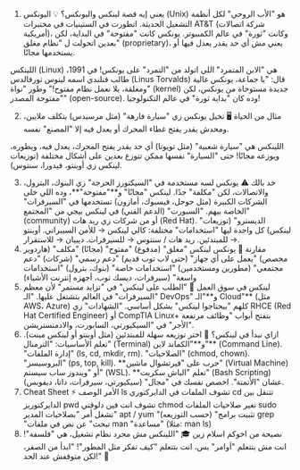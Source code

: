1. يعني إيه قصة لينكس واليونكس؟ 💡
اليونكس (Unix) هو "الأب الروحي" لكل أنظمة التشغيل الحديثة. اتطورت في الستينيات في مختبرات AT&T (شركة اتصالات أمريكية)، وكانت "ثورة" في عالم الكمبيوتر. يونكس كانت "مفتوحة" في البداية، لكن بعدين اتحولت ل "نظام مغلق" (proprietary)، يعني مش أي حد يقدر يعدل فيها أو يستخدمها مجانًا.

اللينكس (Linux) هي "الابن المتمرد" اللي اتولد من "التمرد" على يونكس! في 1991، طالب فنلندي اسمه لينوس تورفالدس (Linus Torvalds) قال: "يا جماعة، يونكس غالية ومغلقة، يلا نعمل نظام مفتوح!" وطور "نواة" (kernel) جديدة مستوحاة من يونكس، لكن "مفتوحة المصدر" (open-source). وده كان "بداية ثورة" في عالم التكنولوجيا!

2. مثال من الحياة 🖥️
تخيل يونكس زي "سيارة فارهة" (مثل مرسيدس) بتكلف ملايين، ومحدش يقدر يفتح غطاء المحرك أو يعدل فيه إلا "المصنع" نفسه.

اللينكس هي "سيارة شعبية" (مثل تويوتا) أي حد يقدر يفتح المحرك، يعدل فيه، ويطوره، ويوزعه مجانًا! حتى "السيارة" نفسها ممكن تتوزع بعدين على أشكال مختلفة (توزيعات لينكس زي أوبنتو، فيدورا، سنتوس).

3. خد بالك ⚠️
يونكس لسه مستخدمة في "السيكتورز الحرجة" زي البنوك، البترول، والاتصالات، لكن "مكلفة" جدًا.
لينكس "مجانًا" و**"مفتوحة"**، وده اللي خلى الشركات الكبيرة (مثل جوجل، فيسبوك، أمازون) تستخدمها في "السيرفرات" الخاصة بيهم.
"السبورت" (الدعم الفني) في لينكس بيجي من "المجتمع" (community) أو من شركات زي ريد هات (Red Hat).
"الديسترو" (توزيعات لينكس) كل واحدة ليها "استخدامات" مختلفة:
كالي لينكس → للأمن السيبراني.
أوبنتو → للمبتدئين.
ريد هات / سنتوس → للسيرفرات.
ديبيان → للاستقرار.
4. مقارنة 🔄
يونكس	لينكس
"مغلق" (مدفوع)	"مفتوح" (مجانًا)
"مكلف" (هاردوير مخصص)	"يعمل على أي جهاز" (حتى لاب توب قديم)
"دعم رسمي" (شركات)	"دعم مجتمعي" (مطورين ومستخدمين)
"استخدامات خاصة" (بنوك، بترول)	"استخدامات واسعة" (سيرفرات، ديسك توب، أجهزه إنترنت الأشياء)
5. لينكس في سوق العمل 💼
"الطلب على لينكس" في "تزايد مستمر" لأن معظم "السيرفرات" في العالم بتشتغل عليها.
"الـ DevOps" و**"الـ Cloud"** (مثل AWS، Azure) كلهم "بيحتاجوا لينكس" بشكل أساسي.
"الشهادات" زي RHCE (Red Hat Certified Engineer) أو CompTIA Linux+ بتفتح أبواب "وظائف مرتفعة الأجر" في "السيكيورتي، السابورت، والادمنستريشن".
6. ازاي نبدأ في لينكس؟ 🚀
اختر توزيعه سهلة للمبتدئين (مثل أوبنتو أو لينكس مينت).
تعلم الأساسيات:
"الترمنال" (Terminal) و**"الكماند لاين"** (Command Line).
"إدارة الملفات" (ls, cd, mkdir, rm).
"الصلاحيات" (chmod, chown).
"البروسيسز" (ps, top, kill).
**جرب على "فيرتشوال ماشين" (Virtual Machine) أو "ويندوز ساب سيستم" (WSL).
**تعلم "الباش سكربت" (Bash Scripting) عشان "الأتمتة".
اخصص نفسك في "مجال" (سيكيورتي، سيرفرات، داتا، ديفوبس).
7. Cheat Sheet ⚡
الأمر	الوصف
ls	تشوف الملفات في الدايركتوري
cd	تتنقل بين الدايركتوريز
pwd	تشوف انت فين دلوقتي
chmod	تغير صلاحيات الملفات
sudo	تشغل أمر "بصلاحيات المدير"
apt / yum	"تثبيت برامج" (حسب التوزيعه)
grep	"تبحث" عن نص في ملفات
man	"مساعدة" (مثلا: man ls)
8. نصيحة من اخوكم اسلام زين 🎓
"اللينكس مش مجرد نظام تشغيل، هي "فلسفة"! انت مش بتتعلم "أوامر" بس، انت بتتعلم "كيف تفكر مثل المطور"! "ابدأ من الصفر، لكن متوقفش عند الحد!" 💪
